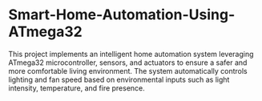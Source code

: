 # Smart-Home-Automation-Using-ATmega32
This project implements an intelligent home automation system leveraging ATmega32 microcontroller, sensors, and actuators to ensure a safer and more comfortable living environment. The system automatically controls lighting and fan speed based on environmental inputs such as light intensity, temperature, and fire presence.
